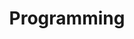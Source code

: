 ---
title: "Programming"
description: "All things programming, from applications I have created to applications I admire. "
aliases: [/programming/]
---
